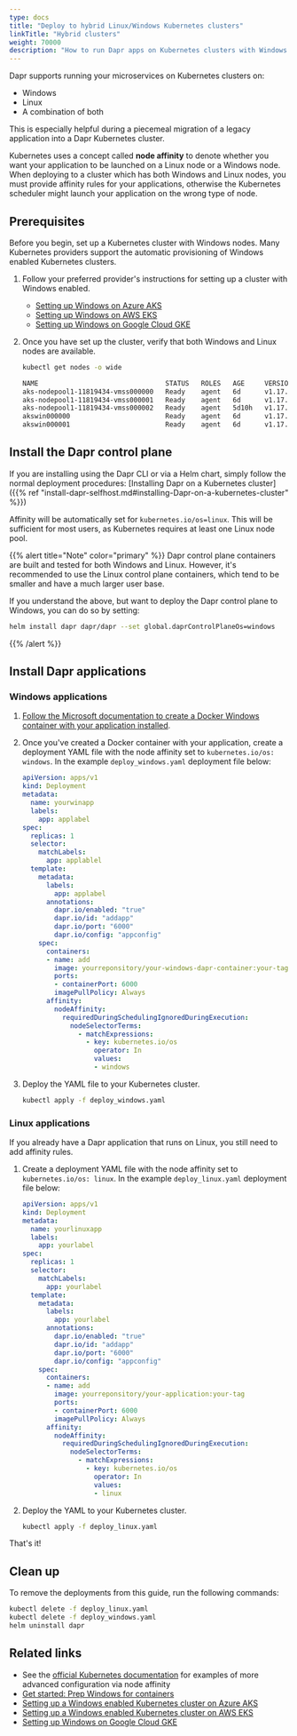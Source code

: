 ```yaml
---
type: docs
title: "Deploy to hybrid Linux/Windows Kubernetes clusters"
linkTitle: "Hybrid clusters"
weight: 70000
description: "How to run Dapr apps on Kubernetes clusters with Windows nodes"
---
```


Dapr supports running your microservices on Kubernetes clusters on:
- Windows
- Linux
- A combination of both

This is especially helpful during a piecemeal migration of a legacy application into a Dapr Kubernetes cluster.

Kubernetes uses a concept called **node affinity** to denote whether you want your application to be launched on a Linux node or a Windows node. When deploying to a cluster which has both Windows and Linux nodes, you must provide affinity rules for your applications, otherwise the Kubernetes scheduler might launch your application on the wrong type of node.

## Prerequisites

Before you begin, set up a Kubernetes cluster with Windows nodes. Many Kubernetes providers support the automatic provisioning of Windows enabled Kubernetes clusters.

1. Follow your preferred provider's instructions for setting up a cluster with Windows enabled. 

   - [Setting up Windows on Azure AKS](https://docs.microsoft.com/azure/aks/windows-container-cli)
   - [Setting up Windows on AWS EKS](https://docs.aws.amazon.com/eks/latest/userguide/windows-support.html)
   - [Setting up Windows on Google Cloud GKE](https://cloud.google.com/kubernetes-engine/docs/how-to/creating-a-cluster-windows)

1. Once you have set up the cluster, verify that both Windows and Linux nodes are available.

   ```bash
   kubectl get nodes -o wide

   NAME                                STATUS   ROLES   AGE     VERSION   INTERNAL-IP    EXTERNAL-IP      OS-IMAGE                         KERNEL-VERSION      CONTAINER-RUNTIME
   aks-nodepool1-11819434-vmss000000   Ready    agent   6d      v1.17.9   10.240.0.4     <none>        Ubuntu 16.04.6    LTS               4.15.0-1092-azure   docker://3.0.10+azure
   aks-nodepool1-11819434-vmss000001   Ready    agent   6d      v1.17.9   10.240.0.35    <none>        Ubuntu 16.04.6    LTS               4.15.0-1092-azure   docker://3.0.10+azure
   aks-nodepool1-11819434-vmss000002   Ready    agent   5d10h   v1.17.9   10.240.0.129   <none>        Ubuntu 16.04.6    LTS               4.15.0-1092-azure   docker://3.0.10+azure
   akswin000000                        Ready    agent   6d      v1.17.9   10.240.0.66    <none>        Windows Server 2019    Datacenter   10.0.17763.1339     docker://19.3.5
   akswin000001                        Ready    agent   6d      v1.17.9   10.240.0.97    <none>        Windows Server 2019    Datacenter   10.0.17763.1339     docker://19.3.5
   ```

## Install the Dapr control plane

If you are installing using the Dapr CLI or via a Helm chart, simply follow the normal deployment procedures: [Installing Dapr on a Kubernetes cluster]({{% ref "install-dapr-selfhost.md#installing-Dapr-on-a-kubernetes-cluster" %}})

Affinity will be automatically set for `kubernetes.io/os=linux`. This will be sufficient for most users, as Kubernetes requires at least one Linux node pool.

{{% alert title="Note" color="primary" %}}
Dapr control plane containers are built and tested for both Windows and Linux. However, it's recommended to use the Linux control plane containers, which tend to be smaller and have a much larger user base.

If you understand the above, but want to deploy the Dapr control plane to Windows, you can do so by setting:

```sh
helm install dapr dapr/dapr --set global.daprControlPlaneOs=windows
```
{{% /alert %}}

## Install Dapr applications

### Windows applications

1. [Follow the Microsoft documentation to create a Docker Windows container with your application installed](https://learn.microsoft.com/virtualization/windowscontainers/quick-start/set-up-environment?tabpane=dockerce). 

1. Once you've created a Docker container with your application, create a deployment YAML file with the node affinity set to `kubernetes.io/os: windows`. In the example `deploy_windows.yaml` deployment file below:

   ```yaml
   apiVersion: apps/v1
   kind: Deployment
   metadata:
     name: yourwinapp
     labels:
       app: applabel
   spec:
     replicas: 1
     selector:
       matchLabels:
         app: applablel
     template:
       metadata:
         labels:
           app: applabel
         annotations:
           dapr.io/enabled: "true"
           dapr.io/id: "addapp"
           dapr.io/port: "6000"
           dapr.io/config: "appconfig"
       spec:
         containers:
         - name: add
           image: yourreponsitory/your-windows-dapr-container:your-tag
           ports:
           - containerPort: 6000
           imagePullPolicy: Always
         affinity:
           nodeAffinity:
             requiredDuringSchedulingIgnoredDuringExecution:
               nodeSelectorTerms:
                 - matchExpressions:
                   - key: kubernetes.io/os
                     operator: In
                     values:
                     - windows
   ```
   
1. Deploy the YAML file to your Kubernetes cluster.

   ```bash
   kubectl apply -f deploy_windows.yaml
   ```

### Linux applications

If you already have a Dapr application that runs on Linux, you still need to add affinity rules.

1. Create a deployment YAML file with the node affinity set to `kubernetes.io/os: linux`. In the example `deploy_linux.yaml` deployment file below:

   ```yaml
   apiVersion: apps/v1
   kind: Deployment
   metadata:
     name: yourlinuxapp
     labels:
       app: yourlabel
   spec:
     replicas: 1
     selector:
       matchLabels:
         app: yourlabel
     template:
       metadata:
         labels:
           app: yourlabel
         annotations:
           dapr.io/enabled: "true"
           dapr.io/id: "addapp"
           dapr.io/port: "6000"
           dapr.io/config: "appconfig"
       spec:
         containers:
         - name: add
           image: yourreponsitory/your-application:your-tag
           ports:
           - containerPort: 6000
           imagePullPolicy: Always
         affinity:
           nodeAffinity:
             requiredDuringSchedulingIgnoredDuringExecution:
               nodeSelectorTerms:
                 - matchExpressions:
                   - key: kubernetes.io/os
                     operator: In
                     values:
                     - linux
   ```

1. Deploy the YAML to your Kubernetes cluster.

   ```bash
   kubectl apply -f deploy_linux.yaml
   ```

That's it!

## Clean up

To remove the deployments from this guide, run the following commands:

```bash
kubectl delete -f deploy_linux.yaml
kubectl delete -f deploy_windows.yaml
helm uninstall dapr
```

## Related links

- See the [official Kubernetes documentation](https://kubernetes.io/docs/concepts/scheduling-eviction/assign-pod-node/) for examples of more advanced configuration via node affinity
- [Get started: Prep Windows for containers](https://docs.microsoft.com/virtualization/windowscontainers/quick-start/set-up-environment)
- [Setting up a Windows enabled Kubernetes cluster on Azure AKS](https://docs.microsoft.com/azure/aks/windows-container-cli)
- [Setting up a Windows enabled Kubernetes cluster on AWS EKS](https://docs.aws.amazon.com/eks/latest/userguide/windows-support.html)
- [Setting up Windows on Google Cloud GKE](https://cloud.google.com/kubernetes-engine/docs/how-to/creating-a-cluster-windows)


